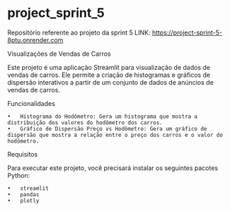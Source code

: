 # project_sprint_5
Repositório referente ao projeto da sprint 5
LINK: https://project-sprint-5-8ptu.onrender.com

Visualizações de Vendas de Carros

Este projeto é uma aplicação Streamlit para visualização de dados de vendas de carros. Ele permite a criação de histogramas e gráficos de dispersão interativos a partir de um conjunto de dados de anúncios de vendas de carros.

Funcionalidades

	•	Histograma do Hodômetro: Gera um histograma que mostra a distribuição dos valores do hodômetro dos carros.
	•	Gráfico de Dispersão Preço vs Hodômetro: Gera um gráfico de dispersão que mostra a relação entre o preço dos carros e o valor do hodômetro.

Requisitos

Para executar este projeto, você precisará instalar os seguintes pacotes Python:

	•	streamlit
	•	pandas
	•	plotly
